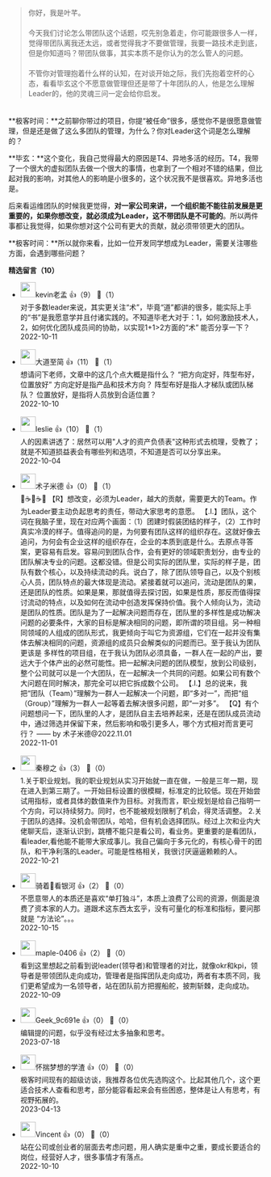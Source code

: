 > 你好，我是叶芊。  
> 　  
> 今天我们讨论怎么带团队这个话题，哎先别急着走，你可能跟很多人一样，觉得带团队离我还太远，或者觉得我才不要做管理，我要一路技术走到底，但是你知道吗？带团队做事，其实本质不是你认为的怎么管人的问题。  
> 　  
> 不管你对管理抱着什么样的认知，在对谈开始之际，我们先抱着空杯的心态，看看毕玄这个不愿意做管理但还是带了十年团队的人，他是怎么理解Leader的，他的灵魂三问一定会给你启发。

　  
**极客时间：**之前聊你带过的项目，你提“被任命”很多，感觉你不是很愿意做管理，但是还是做了这么多团队的管理，为什么？你对Leader这个词是怎么理解的？

**毕玄：**这个变化，我自己觉得最大的原因是T4、异地多活的经历。T4，我带了一个很大的虚拟团队去做一个很大的事情，也拿到了一个相对不错的结果，但比起对我的影响，对其他人的影响是小很多的，这个状况我不是很喜欢。异地多活也是。

后来看运维团队的时候我更觉得，**对一家公司来讲，一个组织能不能往前发展是更重要的，如果你想改变，就必须成为Leader，这不带团队是不可能的**。所以两件事都让我觉得，如果你想对这个公司有更大的贡献，就必须带领更大的团队。

**极客时间：**所以就你来看，比如一位开发同学想成为Leader，需要关注哪些方面，会遇到哪些问题？
<div><strong>精选留言（10）</strong></div><ul>
<li><img src="https://static001.geekbang.org/account/avatar/00/30/cb/17/6e6e28fa.jpg" width="30px"><span>kevin老孟</span> 👍（9） 💬（1）<div>对于多数leader来说，其实更关注“术”，毕竟“道”都讲的很多，能实际上手的“书”是我愿意学并且付诸实践的。不知道毕老大对于：1，如何激励技术人，2，如何优化团队成员间的协助，以实现1+1&gt;2方面的“术” 能否分享一下？</div>2022-10-11</li><br/><li><img src="https://static001.geekbang.org/account/avatar/00/22/ba/32/cf75ea4b.jpg" width="30px"><span>大道至简</span> 👍（11） 💬（1）<div>想请问下老师，文章中的这几个点大概是指什么？
“把方向定好，阵型布好，位置放好”
方向定好是指产品和技术方向？
阵型布好是指人才梯队或团队梯队？
位置放好，是指将人员放到合适位置？</div>2022-10-10</li><br/><li><img src="https://static001.geekbang.org/account/avatar/00/14/34/df/64e3d533.jpg" width="30px"><span>leslie</span> 👍（10） 💬（1）<div>人的因素讲透了：居然可以用&quot;人才的资产负债表&quot;这种形式去梳理，受教了；就是不知道损益表会有哪些列和选项，不知道是否可以分享出来。</div>2022-10-04</li><br/><li><img src="https://static001.geekbang.org/account/avatar/00/1c/f6/27/c27599ae.jpg" width="30px"><span>术子米德</span> 👍（0） 💬（1）<div>🤔☕️🤔☕️🤔
【R】想改变，必须为Leader，越大的贡献，需要更大的Team。作为Leader要主动负起思考的责任，带动大家思考的意愿。
【.I.】团队，这个词在我脑子里，现在对应两个画面：（1）团建时假装团结的样子，（2）工作时真实冷漠的样子。值得追问的是，为何要有团队这样的组织存在。这就好像去追问，为何会有企业这样的组织存在，企业的本质到底是什么。去原点寻答案，更容易有启发。容易问到团队合作，会有更好的领域职责划分，由专业的团队解决专业的问题。这都没错。但是公司实际的团队里，实际的样子是，团队有数个核心，以及持续流动的兵。说白了，除了团队领导自己，以及个别核心人员，团队特点的最大体现是流动。紧接着就可以追问，流动是团队的果，还是团队的性质。如果是果，那就值得去探讨因，如果是性质，那反而值得探讨流动的特点，以及如何在流动中创造发挥保持价值。我个人倾向认为，流动是团队的性质。团队是为了一起解决问题而存在，团队里的多样性是成功解决问题的必要条件，大家的目标是解决相同的问题，即所谓的项目组。另一种相同领域的人组成的团队形式，我更倾向于叫它为资源组，它们在一起并没有集体去解决相同的问题，资源组的成员只会解类似的问题而已。至于我认为团队更该是 多样性的项目组，在于我认为团队必须具备，一群人在一起的产出，要远大于个体产出的必然可能性。把一起解决问题的团队模型，放到公司级别，整个公司就可以是一个大团队，在一起解决一个共同的问题。如果公司有数个大问题在同时解决，那完全可以把它拆成数个公司。
【.I.】总的说来，我把“团队（Team）”理解为一群人一起解决一个问题，即“多对一”，而把“组（Group）”理解为一群人一起等着去解决很多问题，即“一对多”。
【Q】有个问题想问一下，团队里的人才，是团队自主去培养起来，还是在团队成员流动中，通过筛选并保留下来，然后影响和吸引更多人，哪个方式相对而言更可行？
  —— by 术子米德@2022.11.01
</div>2022-11-01</li><br/><li><img src="https://static001.geekbang.org/account/avatar/00/16/b9/19/f4ef2c9a.jpg" width="30px"><span>秦穆之</span> 👍（3） 💬（0）<div>1.关于职业规划。我的职业规划从实习开始就一直在做，一般是三年一期，现在进入到第三期了。一开始目标设置的很模糊，标准定的比较低。现在开始尝试用指标，或者具体的数值来作为目标。对我而言，职业规划是给自己指明一个方向，可以持续努力。同时，也不能被规划限制了机会，得灵活调整。
2.关于团队的选择。没机会带团队，哈哈，但有机会选择团队。经过上次和业内大佬聊天后，逐渐认识到，跳槽不能只是看公司，看业务。更重要的是看团队，看leader,看他能不能带大家成事儿。我自己偏向于多元化的，有核心骨干的团队，和干净利落的Leader。可能是性格相关，我很讨厌逼逼赖赖的人。</div>2022-10-21</li><br/><li><img src="https://static001.geekbang.org/account/avatar/00/10/66/2e/527b73c9.jpg" width="30px"><span>骑着🚀看银河</span> 👍（2） 💬（0）<div>不愿意带人的本质还是喜欢“单打独斗”，本质上浪费了公司的资源，侧面是浪费了资本家的人力。道跟术这东西太玄乎，没有可量化的标准和指标，要问那就是 “方法论”。。。</div>2022-10-15</li><br/><li><img src="https://static001.geekbang.org/account/avatar/00/12/46/28/14ef7207.jpg" width="30px"><span>maple-0406</span> 👍（2） 💬（0）<div>看到这里想起之前看到说leader(领导者)和管理者的对比，就像okr和kpi，领导者是带领团队走向成功，管理者是指挥团队走向成功，两者有本质不同，我们更希望成为一名领导者，站在团队前方把握船舵，披荆斩棘，走向成功。</div>2022-10-09</li><br/><li><img src="" width="30px"><span>Geek_9c691e</span> 👍（0） 💬（0）<div>编辑提的问题，似乎没有经过太多抽象和思考。</div>2023-07-18</li><br/><li><img src="https://static001.geekbang.org/account/avatar/00/1d/3f/0d/1e8dbb2c.jpg" width="30px"><span>怀揣梦想的学渣</span> 👍（0） 💬（0）<div>极客时间现有的超级访谈，我推荐各位优先选购这个。比起其他几个，这个更适合技术人查看和思考，部分能容看起来会有些困惑，整体是让人有思考，有视野拓展的。</div>2023-04-13</li><br/><li><img src="https://static001.geekbang.org/account/avatar/00/0f/bf/d4/15aecc7f.jpg" width="30px"><span>Vincent</span> 👍（0） 💬（0）<div>站在公司或创业者的层面去考虑问题，用人确实是重中之重，要成长要适合的岗位，经营好人才，很多事情才有落点。</div>2022-10-10</li><br/>
</ul>